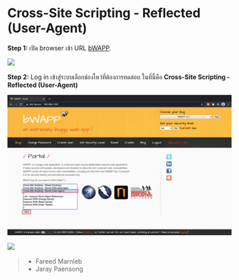# Cross-Site Scripting - Reflected (User-Agent)

**Step 1:** เปิด browser เข้า URL [bWAPP](#).

![](images/bwapp1-1.png)

**Step 2:** Log in เข้าสู่ระบบเลือกช่องโหว่ที่ต้องการทดสอบ ในที่นี้คือ **Cross-Site Scripting - Reflected (User-Agent)**

![](images/bwapp2.png)

![](images/bwapp3.png)



>  -  Fareed Marnleb
>  -  Jaray Paensong